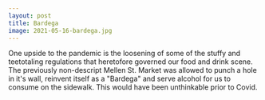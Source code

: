 ```yaml
---
layout: post
title: Bardega
image: 2021-05-16-bardega.jpg
---
```


One upside to the pandemic is the loosening of some of the stuffy and
teetotaling regulations that heretofore governed our food and drink scene. The
previously non-descript Mellen St. Market was allowed to punch a hole in it's
wall, reinvent itself as a "Bardega" and serve alcohol for us to consume on the
sidewalk. This would have been unthinkable prior to Covid.
